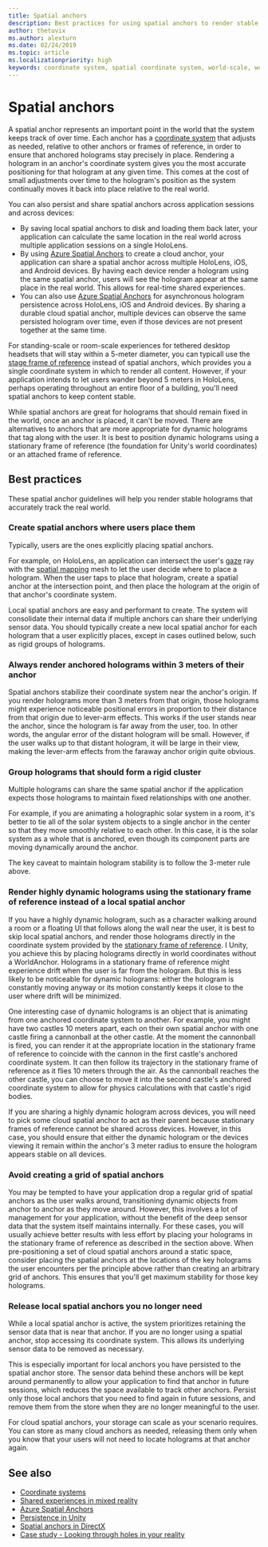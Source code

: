 ```yaml
---
title: Spatial anchors
description: Best practices for using spatial anchors to render stable holograms.
author: thetuvix
ms.author: alexturn
ms.date: 02/24/2019
ms.topic: article
ms.localizationpriority: high
keywords: coordinate system, spatial coordinate system, world-scale, world, scale, position, orientation, anchor, spatial anchor, world-locked, world-locking, persistence, sharing
---
```




# Spatial anchors

A spatial anchor represents an important point in the world that the system keeps track of over time. Each anchor has a [coordinate system](coordinate-systems.md) that adjusts as needed, relative to other anchors or frames of reference, in order to ensure that anchored holograms stay precisely in place.  Rendering a hologram in an anchor's coordinate system gives you the most accurate positioning for that hologram at any given time. This comes at the cost of small adjustments over time to the hologram's position as the system continually moves it back into place relative to the real world.

You can also persist and share spatial anchors across application sessions and across devices:
* By saving local spatial anchors to disk and loading them back later, your application can calculate the same location in the real world across multiple application sessions on a single HoloLens.
* By using <a href="https://docs.microsoft.com/azure/spatial-anchors/overview" target="_blank">Azure Spatial Anchors</a> to create a cloud anchor, your application can share a spatial anchor across multiple HoloLens, iOS, and Android devices. By having each device render a hologram using the same spatial anchor, users will see the hologram appear at the same place in the real world. This allows for real-time shared experiences.
* You can also use <a href="https://docs.microsoft.com/azure/spatial-anchors/overview" target="_blank">Azure Spatial Anchors</a> for asynchronous hologram persistence across HoloLens, iOS and Android devices. By sharing a durable cloud spatial anchor, multiple devices can observe the same persisted hologram over time, even if those devices are not present together at the same time.

For standing-scale or room-scale experiences for tethered desktop headsets that will stay within a 5-meter diameter, you can typicall use the [stage frame of reference](coordinate-systems.md#stage-frame-of-reference) instead of spatial anchors, which provides you a single coordinate system in which to render all content. However, if your application intends to let users wander beyond 5 meters in HoloLens, perhaps operating throughout an entire floor of a building, you'll need spatial anchors to keep content stable.

While spatial anchors are great for holograms that should remain fixed in the world, once an anchor is placed, it can't be moved. There are alternatives to anchors that are more appropriate for dynamic holograms that tag along with the user. It is best to position dynamic holograms using a stationary frame of reference (the foundation for Unity's world coordinates) or an attached frame of reference.

## Best practices

These spatial anchor guidelines will help you render stable holograms that accurately track the real world.

### Create spatial anchors where users place them

Typically, users are the ones explicitly placing spatial anchors.

For example, on HoloLens, an application can intersect the user's [gaze](gaze.md) ray with the [spatial mapping](spatial-mapping.md) mesh to let the user decide where to place a hologram. When the user taps to place that hologram, create a spatial anchor at the intersection point, and then place the hologram at the origin of that anchor's coordinate system.

Local spatial anchors are easy and performant to create. The system will consolidate their internal data if multiple anchors can share their underlying sensor data. You should typically create a new local spatial anchor for each hologram that a user explicitly places, except in cases outlined below, such as rigid groups of holograms.

### Always render anchored holograms within 3 meters of their anchor

Spatial anchors stabilize their coordinate system near the anchor's origin. If you render holograms more than 3 meters from that origin, those holograms might experience noticeable positional errors in proportion to their distance from that origin due to lever-arm effects. This works if the user stands near the anchor, since the hologram is far away from the user, too. In other words, the angular error of the distant hologram will be small. However, if the user walks up to that distant hologram, it will be large in their view, making the lever-arm effects from the faraway anchor origin quite obvious.

### Group holograms that should form a rigid cluster

Multiple holograms can share the same spatial anchor if the application expects those holograms to maintain fixed relationships with one another.

For example, if you are animating a holographic solar system in a room, it's better to tie all of the solar system objects to a single anchor in the center so that they move smoothly relative to each other. In this case, it is the solar system as a whole that is anchored, even though its component parts are moving dynamically around the anchor.

The key caveat to maintain hologram stability is to follow the 3-meter rule above.

### Render highly dynamic holograms using the stationary frame of reference instead of a local spatial anchor

If you have a highly dynamic hologram, such as a character walking around a room or a floating UI that follows along the wall near the user, it is best to skip local spatial anchors, and render those holograms directly in the coordinate system provided by the [stationary frame of reference](coordinate-systems.md#stationary-frame-of-reference). I Unity, you achieve this by placing holograms directly in world coordinates without a WorldAnchor. Holograms in a stationary frame of reference might experience drift when the user is far from the hologram. But this is less likely to be noticeable for dynamic holograms: either the hologram is constantly moving anyway or its motion constantly keeps it close to the user where drift will be minimized.

One interesting case of dynamic holograms is an object that is animating from one anchored coordinate system to another. For example, you might have two castles 10 meters apart, each on their own spatial anchor with one castle firing a cannonball at the other castle. At the moment the cannonball is fired, you can render it at the appropriate location in the stationary frame of reference to coincide with the cannon in the first castle's anchored coordinate system. It can then follow its trajectory in the stationary frame of reference as it flies 10 meters through the air. As the cannonball reaches the other castle, you can choose to move it into the second castle's anchored coordinate system to allow for physics calculations with that castle's rigid bodies.

If you are sharing a highly dynamic hologram across devices, you will need to pick some cloud spatial anchor to act as their parent because stationary frames of reference cannot be shared across devices.  However, in this case, you should ensure that either the dynamic hologram or the devices viewing it remain within the anchor's 3 meter radius to ensure the hologram appears stable on all devices.

### Avoid creating a grid of spatial anchors

You may be tempted to have your application drop a regular grid of spatial anchors as the user walks around, transitioning dynamic objects from anchor to anchor as they move around. However, this involves a lot of management for your application, without the benefit of the deep sensor data that the system itself maintains internally. For these cases, you will usually achieve better results with less effort by placing your holograms in the stationary frame of reference as described in the section above.
When pre-positioning a set of cloud spatial anchors around a static space, consider placing the spatial anchors at the locations of the key holograms the user encounters per the principle above rather than creating an arbitrary grid of anchors. This ensures that you'll get maximum stability for those key holograms.

### Release local spatial anchors you no longer need

While a local spatial anchor is active, the system prioritizes retaining the sensor data that is near that anchor. If you are no longer using a spatial anchor, stop accessing its coordinate system. This allows its underlying sensor data to be removed as necessary.

This is especially important for local anchors you have persisted to the spatial anchor store. The sensor data behind these anchors will be kept around permanently to allow your application to find that anchor in future sessions, which reduces the space available to track other anchors. Persist only those local anchors that you need to find again in future sessions, and remove them from the store when they are no longer meaningful to the user.

For cloud spatial anchors, your storage can scale as your scenario requires. You can store as many cloud anchors as needed, releasing them only when you know that your users will not need to locate holograms at that anchor again.

## See also
* [Coordinate systems](coordinate-systems.md)
* [Shared experiences in mixed reality](shared-experiences-in-mixed-reality.md)
* <a href="https://docs.microsoft.com/azure/spatial-anchors" target="_blank">Azure Spatial Anchors</a>
* [Persistence in Unity](persistence-in-unity.md)
* [Spatial anchors in DirectX](coordinate-systems-in-directx.md#place-holograms-in-the-world-using-spatial-anchors)
* [Case study - Looking through holes in your reality](case-study-looking-through-holes-in-your-reality.md)
